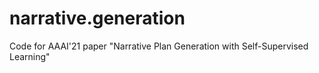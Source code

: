 # narrative.generation
Code for AAAI'21 paper "Narrative Plan Generation with Self-Supervised Learning"
